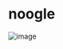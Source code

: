 # noogle

![image](https://github.com/PolGs/noogle/assets/19478700/2294dc08-383d-48e0-a4a0-1ce5a2329392)
